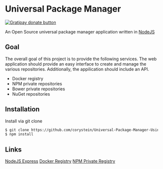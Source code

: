 # Universal Package Manager

<span class="badge-gratipay"><a href="https://gratipay.com/Universal-Package-Manager/"><img src="https://img.shields.io/badge/gratipay-donate-yellow.svg" alt="Gratipay donate button" /></a></span>

An Open Source universal package manager application written in [NodeJS](https://www.nodejs.org/)

## Goal
The overall goal of this project is to provide the following services.  The web application should provide an easy interface to create and manage the various repositories.  Additionally, the appilication should include an API.
- Docker registry
- NPM private repositories
- Bower private repositories
- NuGet repositories

## Installation

Install via git clone

```bash
$ git clone https://github.com/corystein/Universal-Package-Manager-Using-Node
$ npm install
```

## Links
[NodeJS Express](https://code.visualstudio.com/tutorials/nodejs-deployment/express)
[Docker Registry](https://github.com/mafintosh/docker-registry-server)
[NPM Private Registry](https://github.com/cnpm/cnpmjs.org/wiki/Deploy-a-private-npm-registry-in-5-minutes)